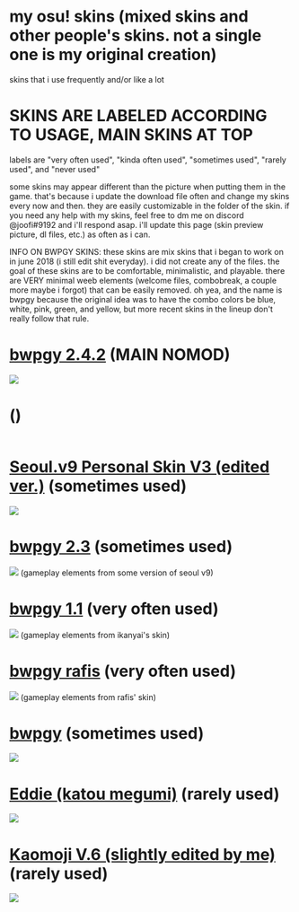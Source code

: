 # my osu! skins (mixed skins and other people's skins. not a single one is my original creation)
skins that i use frequently and/or like a lot

# SKINS ARE LABELED ACCORDING TO USAGE, MAIN SKINS AT TOP

labels are "very often used", "kinda often used", "sometimes used", "rarely used", and "never used"

some skins may appear different than the picture when putting them in the game. that's because i update the download file often and change my skins every now and then. they are easily customizable in the folder of the skin. if you need any help with my skins, feel free to dm me on discord @joofi#9192 and i'll respond asap. i'll update this page (skin preview picture, dl files, etc.) as often as i can.

INFO ON BWPGY SKINS: these skins are mix skins that i began to work on in june 2018 (i still edit shit everyday). i did not create any of the files. the goal of these skins are to be comfortable, minimalistic, and playable. there are VERY minimal weeb elements (welcome files, combobreak, a couple more maybe i forgot) that can be easily removed. oh yea, and the name is bwpgy because the original idea was to have the combo colors be blue, white, pink, green, and yellow, but more recent skins in the lineup don't really follow that rule.

# [bwpgy 2.4.2](https://joofi.s-ul.eu/QFmKKkdR) (MAIN NOMOD)
![](https://osu.ppy.sh/ss/12330073)

# []() ()
![]()

# [Seoul.v9 Personal Skin V3 (edited ver.)](https://joofi.s-ul.eu/EnCLB4td) (sometimes used)
![](https://osu.ppy.sh/ss/11928910)

# [bwpgy 2.3](https://joofi.s-ul.eu/4NgUFUeI) (sometimes used)
![](https://osu.ppy.sh/ss/11928924)
(gameplay elements from some version of seoul v9)

# [bwpgy 1.1](https://joofi.s-ul.eu/K72IAN8v) (very often used)
![](https://osu.ppy.sh/ss/11944843)
(gameplay elements from ikanyai's skin)

# [bwpgy rafis](https://joofi.s-ul.eu/REfN8L0V) (very often used)
![](https://osu.ppy.sh/ss/11963284)
(gameplay elements from rafis' skin)

# [bwpgy](https://joofi.s-ul.eu/NQcKY26W) (sometimes used)
![](https://osu.ppy.sh/ss/11929068)

# [Eddie (katou megumi)](https://joofi.s-ul.eu/LmSUTJWX) (rarely used)
![](https://osu.ppy.sh/ss/11929041)

# [Kaomoji V.6 (slightly edited by me)](https://joofi.s-ul.eu/MBWFWal5) (rarely used)
![](https://osu.ppy.sh/ss/11928991)
